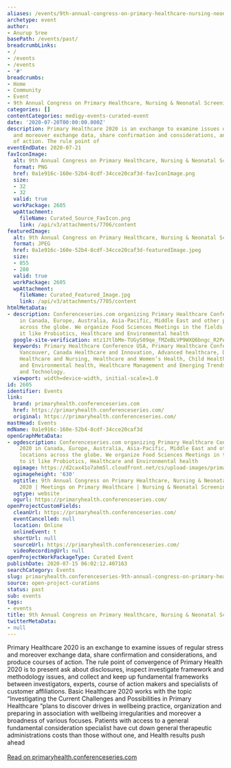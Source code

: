 ```yaml
---
aliases: /events/9th-annual-congress-on-primary-healthcare-nursing-neonatal-screening-2020
archetype: event
author:
- Anurup Sree
basePath: /events/past/
breadcrumbLinks:
- /
- /events
- /events
- '#'
breadcrumbs:
- Home
- Community
- Event
- 9th Annual Congress on Primary Healthcare, Nursing & Neonatal Screening 2020
categories: []
contentCategories: medigy-events-curated-event
date: '2020-07-20T00:00:00.000Z'
description: Primary Healthcare 2020 is an exchange to examine issues of regular stress
  and moreover exchange data, share confirmation and considerations, and produce courses
  of action. The rule point of
eventEndDate: 2020-07-21
favIconImage:
  alt: 9th Annual Congress on Primary Healthcare, Nursing & Neonatal Screening 2020
  format: PNG
  href: 0a1e916c-160e-52b4-8cdf-34cce20caf3d-favIconImage.png
  size:
  - 32
  - 32
  valid: true
  workPackage: 2605
  wpAttachment:
    fileName: Curated_Source_FavIcon.png
    link: /api/v3/attachments/7706/content
featuredImage:
  alt: 9th Annual Congress on Primary Healthcare, Nursing & Neonatal Screening 2020
  format: JPEG
  href: 0a1e916c-160e-52b4-8cdf-34cce20caf3d-featuredImage.jpeg
  size:
  - 855
  - 280
  valid: true
  workPackage: 2605
  wpAttachment:
    fileName: Curated_Featured_Image.jpg
    link: /api/v3/attachments/7705/content
htmlMetaData:
- description: Conferenceseries.com organizing Primary Healthcare Conference in 2020
    in Canada, Europe, Australia, Asia-Pacific, Middle East and other prominent locations
    across the globe. We organize Food Sciences Meetings in the fields related to
    it like Probiotics, Healthcare and Environmental health
  google-site-verification: mtz1JtlbMm-TUGyS09qe_fMZeBLVP9WXQ6bngc_R2PA
  keywords: Primary Healthcare Conference USA, Primary Healthcare Conference  2020,
    Vancouver, Canada Healthcare and Innovation, Advanced healthcare, Digital Health,
    Healthcare and Nursing, Healthcare and Women’s Health, Child Healthcare, Healthcare
    and Environmental health, Healthcare Management and Emerging Trends, Healthcare
    and Technology.
  viewport: width=device-width, initial-scale=1.0
id: 2605
identifier: Events
link:
  brand: primaryhealth.conferenceseries.com
  href: https://primaryhealth.conferenceseries.com/
  original: https://primaryhealth.conferenceseries.com/
mastHead: Events
mdName: 0a1e916c-160e-52b4-8cdf-34cce20caf3d
openGraphMetaData:
- ogdescription: Conferenceseries.com organizing Primary Healthcare Conference in
    2020 in Canada, Europe, Australia, Asia-Pacific, Middle East and other prominent
    locations across the globe. We organize Food Sciences Meetings in the fields related
    to it like Probiotics, Healthcare and Environmental health
  ogimage: https://d2cax41o7ahm5l.cloudfront.net/cs/upload-images/primaryhealthconf2020-99685.jpg
  ogimageheight: '630'
  ogtitle: 9th Annual Congress on Primary Healthcare, Nursing & Neonatal Screening
    2020 | Meetings on Primary Healthcare | Nursing & Neonatal Screening
  ogtype: website
  ogurl: https://primaryhealth.conferenceseries.com/
openProjectCustomFields:
  cleanUrl: https://primaryhealth.conferenceseries.com/
  eventCancelled: null
  location: Online
  onlineEvent: t
  shortUrl: null
  sourceUrl: https://primaryhealth.conferenceseries.com/
  videoRecordingUrl: null
openProjectWorkPackageType: Curated Event
publishDate: 2020-07-15 06:02:12.407163
searchCategory: Events
slug: primaryhealth.conferenceseries-9th-annual-congress-on-primary-healthcare-nursing-neonatal-screening-2020
source: open-project-curations
status: past
sub: events
tags:
- events
title: 9th Annual Congress on Primary Healthcare, Nursing & Neonatal Screening 2020
twitterMetaData:
- null
---
```


Primary Healthcare 2020 is an exchange to examine issues of regular stress and moreover exchange data, share confirmation and considerations, and produce courses of action. The rule point of convergence of Primary Health 2020 is to present ask about disclosures, inspect investigate framework and methodology issues, and collect and keep up fundamental frameworks between investigators, experts, course of action makers and specialists of customer affiliations. Basic Healthcare 2020 works with the topic “Investigating the Current Challenges and Possibilities in Primary Healthcare “plans to discover drives in wellbeing practice, organization and preparing in association with wellbeing irregularities and moreover a broadness of various focuses. Patients with access to a general fundamental consideration specialist have cut down general therapeutic administrations costs than those without one, and Health results push ahead<br><br><a target="_blank" href=https://primaryhealth.conferenceseries.com/>Read on primaryhealth.conferenceseries.com</a>